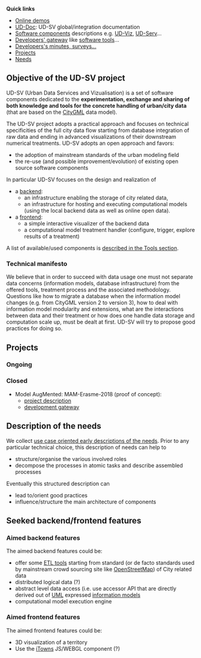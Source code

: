 <a name="top"></a>
**Quick links**
 * [Online demos](UD-Doc/OnlineDemos.md)
 * [UD-Doc](UD-Doc): UD-SV global/integration documentation
 * [Software components](SoftwareComponents) descriptions e.g. [UD-Viz](https://github.com/MEPP-team/UD-Viz), [UD-Serv](https://github.com/MEPP-team/UD-Serv)... 
 * [Developers' gateway](UD-Doc/Devel/DevelopersCentral.md) like [software tools](UD-Doc/Devel)...
 * [Developers's minutes, surveys...](https://github.com/MEPP-team/UD-SV/wiki)
 * [Projects](#projects)
 * [Needs](UD-Doc/Needs/EarlyNeeds.md)

## Objective of the UD-SV project

UD-SV (Urban Data Services and Vizualisation) is a set of software components 
dedicated to the **experimentation, exchange and sharing of both knowledge 
and tools for the concrete handling of urban/city data** (that are based on 
the [CityGML](https://en.wikipedia.org/wiki/CityGML) data model).

The UD-SV project adopts a practical approach and focuses on technical 
specificities of the full city data flow starting from database integration 
of raw data and ending in advanced visualizations of their downstream numerical
treatments. UD-SV adopts an open approach and favors:
  * the adoption of mainstream standards of the urban modeling field
  * the re-use (and possible improvement/evolution) of existing open source software components

In particular UD-SV focuses on the design and realization of
  * a [backend](#aimed-backend-features): 
     - an infrastructure enabling the storage of city related data,
     - an infrastructure for hosting and executing computational models (using the local backend data as well as online open data).  
  * a [frontend](#aimed-frontend-features): 
     - a simple interactive visualizer of the backend data
     - a computational model treatment handler (configure, trigger, explore results of a treatment)
     
A list of available/used components is [described in the Tools section](Tools/Readme.md).

### Technical manifesto
We believe that in order to succeed with data usage one must not separate data concerns (information models, database infrastructure) from the offered tools, treatment process and the associated methodology. Questions like how to migrate a database when the information model changes (e.g. from CityGML version 2 to version 3), how to deal with information model modularity and extensions, what are the interactions between data and their treatment or how does one handle data storage and computation scale up, must be dealt at first. UD-SV will try to propose good practices for doing so.

## Projects
### Ongoing

### Closed
 * Model AugMented: MAM-Erasme-2018<a name="Project-MAM-Erasme-2018"></a> (proof of concept):
    - [project description](UD-Doc/Projects/MAM-Erasme-bootstrap/Readme.md)
    - [development gateway](https://github.com/MEPP-team/UD-SV/projects/3)

## Description of the needs
We collect [use case oriented early descriptions of the needs](UD-Doc/Needs/EarlyNeeds.md). 
Prior to any particular technical choice, this description of needs can help to
 * structure/organise the various involved roles
 * decompose the processes in atomic tasks and describe assembled processes
 
Eventually this structured description can 
 * lead to/orient good practices 
 * influence/structure the main architecture of components

## Seeked backend/frontend features
### Aimed backend features
The aimed backend features could be:
 * offer some [ETL tools](https://en.wikipedia.org/wiki/Extract,_transform,_load) starting from standard (or de facto standards used by mainstream crowd sourcing site like [OpenStreetMap](https://en.wikipedia.org/wiki/OpenStreetMap)) of City related data   
 * distributed logical data (?)
 * abstract level data access (i.e. use accessor API that are directly derived out of [UML](https://en.wikipedia.org/wiki/Unified_Modeling_Language) expressed [information models](https://en.wikipedia.org/wiki/Information_model)  
 * computational model execution engine
 
 ### Aimed frontend features
 The aimed frontend features could be:
   * 3D visualization of a territory
   * Use the [iTowns](http://www.itowns-project.org/) JS/WEBGL component (?)
